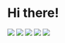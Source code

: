 
<h1>
 Hi there!
</h1>
<p>
  <img src="https://img.shields.io/badge/favotire%20tools&#058;%20-%23000.svg?&style=for-the-badge" />
  <img src="https://img.shields.io/badge/typescript%20-%23007ACC.svg?&style=for-the-badge&logo=typescript&logoColor=white" />
  <img src="https://img.shields.io/badge/react%20-%2361DAFB.svg?&style=for-the-badge&logo=react&logoColor=black" />
  <img src="https://img.shields.io/badge/styled%20components%20-%23DB7093.svg?&style=for-the-badge&logo=styled-components&logoColor=white" />
  <img src="https://img.shields.io/badge/redux%20-%23764ABC.svg?&style=for-the-badge&logo=redux&logoColor=white" />
</p>
